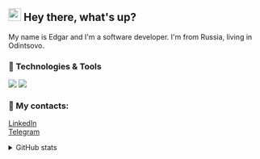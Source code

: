 ## <img src="https://github.com/hoop3r/hoop3r/blob/e6649c6c8e21de32c7175ec8ac33db3fa3d23087/wave.gif" width="25px"> Hey there, what's up?

My name is Edgar and I'm a software developer. I'm from Russia, living in Odintsovo.

### 🔧 Technologies & Tools

![](https://img.shields.io/badge/.NET-SQL-blue)
![](https://img.shields.io/badge/Figma-Photoshop-blue)

### 📱  My contacts:

<a href = "https://www.linkedin.com/in/eddiesark/">LinkedIn</a> </br>
<a href = "https://t.me/hxxperr/">Telegram</a>

<details>
<summary>GitHub stats</summary>
  <br>
  <img src="https://github-readme-stats.vercel.app/api/top-langs/?username=hxxperr" />
  <p />
  <img src="https://github-readme-stats.vercel.app/api?username=hxxperr&count_private=true&show_icons=true" />
</details>
